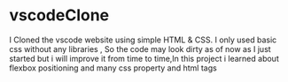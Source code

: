 # vscodeClone
I Cloned the vscode website using simple HTML &amp; CSS. I only used basic css without any libraries , So the code may look dirty as of now as I just started but i will improve it from time to time,In this project i learned about flexbox positioning and many css property and html tags
